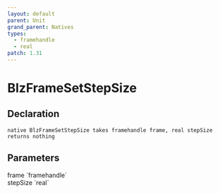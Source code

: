 ```yaml
---
layout: default
parent: Unit
grand_parent: Natives
types:
  - framehandle
  - real
patch: 1.31
---
```


# BlzFrameSetStepSize

## Declaration

```
native BlzFrameSetStepSize takes framehandle frame, real stepSize returns nothing
```

## Parameters
<dl>
  <dt>frame `framehandle`</dt>
  <dd></dd>

  <dt>stepSize `real`</dt>
  <dd></dd>
</dl>